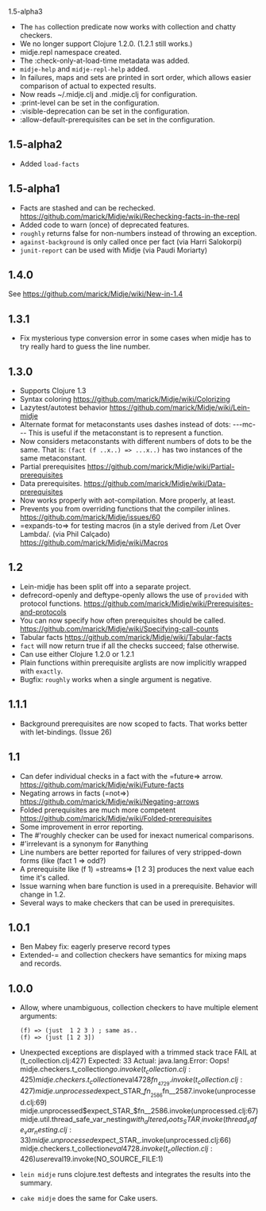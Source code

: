 1.5-alpha3
 
* The `has` collection predicate now works with collection
  and chatty checkers.
* We no longer support Clojure 1.2.0. (1.2.1 still works.)
* midje.repl namespace created.
* The :check-only-at-load-time metadata was added.
* `midje-help` and `midje-repl-help` added.
* In failures, maps and sets are printed in sort order,
  which allows easier comparison of actual to expected
  results.
* Now reads ~/.midje.clj and .midje.clj for configuration.
* :print-level can be set in the configuration.
* :visible-deprecation can be set in the configuration.
* :allow-default-prerequisites can be set in the configuration.


1.5-alpha2
-------------
* Added `load-facts`

1.5-alpha1
-------------
* Facts are stashed and can be rechecked.
   https://github.com/marick/Midje/wiki/Rechecking-facts-in-the-repl
* Added code to warn (once) of deprecated features.
* `roughly` returns false for non-numbers instead of
  throwing an exception.
* `against-background` is only called once per fact (via
  Harri Salokorpi)
* `junit-report` can be used with Midje (via Paudi Moriarty)

1.4.0 
------------- 
See https://github.com/marick/Midje/wiki/New-in-1.4

1.3.1 
---------
* Fix mysterious type conversion error in some cases
  when midje has to try really hard to guess the line number.

1.3.0
--------
* Supports Clojure 1.3
* Syntax coloring
   https://github.com/marick/Midje/wiki/Colorizing
* Lazytest/autotest behavior
  https://github.com/marick/Midje/wiki/Lein-midje
* Alternate format for metaconstants uses dashes instead of dots: ---mc---
  This is useful if the metaconstant is to represent a function.
* Now considers metaconstants with different numbers of dots
  to be the same. That is: `(fact (f ..x..) => ...x..)` has
  two instances of the same metaconstant.
* Partial prerequisites
  https://github.com/marick/Midje/wiki/Partial-prerequisites
* Data prerequisites.
  https://github.com/marick/Midje/wiki/Data-prerequisites
* Now works properly with aot-compilation. More properly, at least.
* Prevents you from overriding functions that the compiler inlines.
  https://github.com/marick/Midje/issues/60
* =expands-to=> for testing macros (in a style derived from
  /Let Over Lambda/. (via Phil Calçado)
  https://github.com/marick/Midje/wiki/Macros

1.2
--------
*   Lein-midje has been split off into a separate project.
*   defrecord-openly and deftype-openly allows the use of
    `provided` with protocol functions.   https://github.com/marick/Midje/wiki/Prerequisites-and-protocols
*    You can now specify how often prerequisites should be
     called.   https://github.com/marick/Midje/wiki/Specifying-call-counts
*    Tabular facts
   https://github.com/marick/Midje/wiki/Tabular-facts
*    `fact` will now return true if all the checks succeed;  false otherwise.
*    Can use either Clojure 1.2.0 or 1.2.1
*    Plain functions within prerequisite arglists are now  implicitly wrapped with `exactly`.
*    Bugfix: `roughly` works when a single argument is negative.

1.1.1 
---------
* Background prerequisites are now scoped to facts. That  works better with let-bindings. (Issue 26)

1.1
--------
* Can defer individual checks in a fact with the =future=>  arrow.
  https://github.com/marick/Midje/wiki/Future-facts
* Negating arrows in facts (=not=>)
  https://github.com/marick/Midje/wiki/Negating-arrows
* Folded prerequisites are much more competent
  https://github.com/marick/Midje/wiki/Folded-prerequisites
* Some improvement in error reporting.
* The #'roughly checker can be used for inexact numerical comparisons. 
* #'irrelevant is a synonym for #anything
* Line numbers are better reported for failures of very stripped-down forms (like (fact 1 => odd?)
* A prerequisite like (f 1) =streams=> [1 2 3] produces  the next value each time it's called.
* Issue warning when bare function is used in a prerequisite. Behavior will change in 1.2.
* Several ways to make checkers that can be used in prerequisites.

1.0.1
-------------
* Ben Mabey fix: eagerly preserve record types
* Extended-= and collection checkers have semantics for mixing maps and records.

1.0.0
----------------
* Allow, where unambiguous, collection checkers to have multiple element arguments:

      (f) => (just  1 2 3 ) ; same as..
      (f) => (just [1 2 3])

* Unexpected exceptions are displayed with a trimmed stack trace
       FAIL at (t_collection.clj:427)
           Expected: 33
             Actual: java.lang.Error: Oops!
                     midje.checkers.t_collection$go.invoke(t_collection.clj:425)
                     midje.checkers.t_collection$eval4728$fn__4729.invoke(t_collection.clj:427)
                     midje.unprocessed$expect_STAR_$fn__2586$fn__2587.invoke(unprocessed.clj:69)
                     midje.unprocessed$expect_STAR_$fn__2586.invoke(unprocessed.clj:67)
                     midje.util.thread_safe_var_nesting$with_altered_roots_STAR_.invoke(thread_safe_var_nesting.clj:33)
                     midje.unprocessed$expect_STAR_.invoke(unprocessed.clj:66)
                     midje.checkers.t_collection$eval4728.invoke(t_collection.clj:426)
                     user$eval19.invoke(NO_SOURCE_FILE:1) 

* `lein midje` runs clojure.test deftests and integrates the results into the summary.

* `cake midje` does the same for Cake users.
